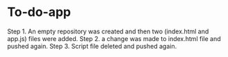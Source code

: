 # To-do-app
Step 1. An empty repository was created and then two (index.html and app.js) files were added.
Step 2. a change was made to index.html file and pushed again.
Step 3. Script file deleted and pushed again.
